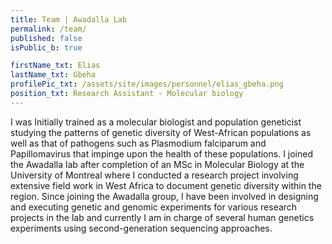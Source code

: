 ```yaml
---
title: Team | Awadalla Lab
permalink: /team/
published: false
isPublic_b: true

firstName_txt: Elias
lastName_txt: Gbeha
profilePic_txt: /assets/site/images/personnel/elias_gbeha.png
position_txt: Research Assistant - Molecular biology
---
```


I was Initially trained as a molecular biologist and population geneticist studying the patterns of genetic diversity of West-African populations as well as that of pathogens such as Plasmodium falciparum and Papillomavirus that impinge upon the health of these populations. I joined the Awadalla lab after completion of an MSc in Molecular Biology at the University of Montreal where I conducted a research project involving extensive field work in West Africa to document genetic diversity within the region. Since joining the Awadalla group, I have been involved in designing and executing genetic and genomic experiments for various research projects in the lab and currently I am in charge of several human genetics experiments using second-generation sequencing approaches.
